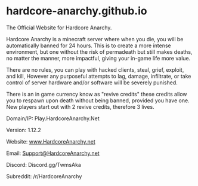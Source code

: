 # hardcore-anarchy.github.io
 
The Official Website for Hardcore Anarchy.

Hardcore Anarchy is a minecraft server where when you die, you will be automatically banned for 24 hours.
This is to create a more intense environment, but one without the risk of permadeath but still makes deaths, no matter the manner, more impactful, giving your in-game life more value.

There are no rules, you can play with hacked clients, steal, grief, exploit, and kill, However any purposeful attempts to lag, damage, infiltrate, or take control of server hardware and/or software will be severely punished.

There is an in game currency know as "revive credits" these credits allow you to respawn upon death without being banned, provided you have one. New players start out with 2 revive credits, therefore 3 lives.


Domain/IP: Play.HardcoreAnarchy.Net

Version: 1.12.2

Website: www.HardcoreAnarchy.net

Email: Support@HardcoreAnarchy.net

Discord: Discord.gg/TwmsAka

Subreddit: /r/HardcoreAnarchy

